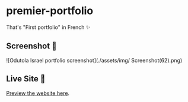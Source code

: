 # premier-portfolio

That's "First portfolio" in French ✨

## Screenshot 📸

![Odutola Israel portfolio screenshot](./assets/img/ Screenshot(62).png)

## Live Site 🚀

[Preview the website here](https://odutola-portfolio.vercel.app).

